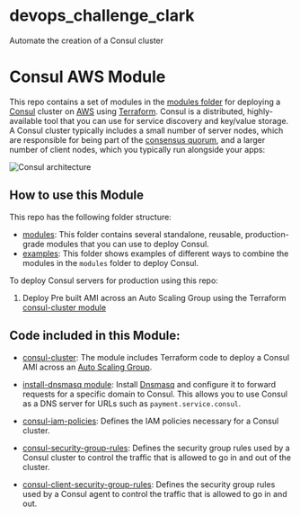 # devops_challenge_clark
Automate the creation of a Consul cluster

# Consul AWS Module

This repo contains a set of modules in the [modules folder](https://github.com/arifurreza/devops_challenge_clark/tree/master/modules) for deploying a [Consul](https://www.consul.io/) cluster on [AWS](https://aws.amazon.com/) using [Terraform](https://www.terraform.io/). Consul is a distributed, highly-available tool that you can use for service discovery and key/value storage. A Consul cluster typically includes a small number
of server nodes, which are responsible for being part of the [consensus quorum](https://www.consul.io/docs/internals/consensus.html), and a larger number of client nodes, which you typically 
run alongside your apps:

![Consul architecture](https://github.com/arifurreza/devops_challenge_clark/blob/master/_docs/consul_architecture.png?raw=true)



## How to use this Module

This repo has the following folder structure:

* [modules](https://github.com/arifurreza/devops_challenge_clark/tree/master/modules): This folder contains several standalone, reusable, production-grade modules that you can use to deploy Consul.
* [examples](https://github.com/arifurreza/devops_challenge_clark/tree/master/examples): This folder shows examples of different ways to combine the modules in the `modules` folder to deploy Consul.

To deploy Consul servers for production using this repo:
   
1. Deploy Pre built AMI across an Auto Scaling Group using the Terraform [consul-cluster module](https://github.com/arifurreza/devops_challenge_clark/tree/master/modules/consul-cluster) 


## Code included in this Module:

* [consul-cluster](https://github.com/arifurreza/devops_challenge_clark/tree/master/modules/consul-cluster): The module includes Terraform code to deploy a Consul AMI across an [Auto 
  Scaling Group](https://aws.amazon.com/autoscaling/). 

* [install-dnsmasq module](https://github.com/arifurreza/devops_challenge_clark/tree/master/modules/install-dnsmasq): Install [Dnsmasq](http://www.thekelleys.org.uk/dnsmasq/doc.html)
  and configure it to forward requests for a specific domain to Consul. This allows you to use Consul as a DNS server
  for URLs such as `payment.service.consul`.

* [consul-iam-policies](https://github.com/arifurreza/devops_challenge_clark/tree/master/modules/consul-iam-policies): Defines the IAM policies necessary for a Consul cluster. 

* [consul-security-group-rules](https://github.com/arifurreza/devops_challenge_clark/tree/master/modules/consul-security-group-rules): Defines the security group rules used by a 
  Consul cluster to control the traffic that is allowed to go in and out of the cluster.

* [consul-client-security-group-rules](https://github.com/arifurreza/devops_challenge_clark/tree/master/modules/consul-client-security-group-rules): Defines the security group rules
  used by a Consul agent to control the traffic that is allowed to go in and out.





